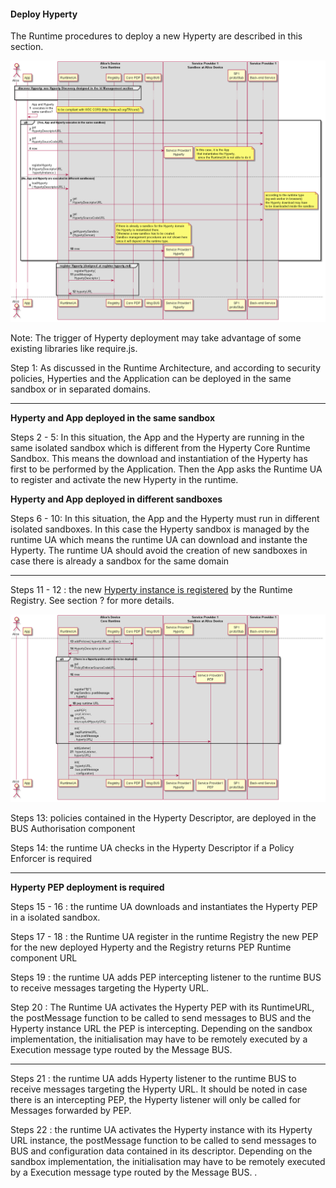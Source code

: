 #### Deploy Hyperty

The Runtime procedures to deploy a new Hyperty are described in this section.

![Figure @runtime-deploy-hyperty1: Deploy Hyperty (part1)](deploy-hyperty.png)

Note: The trigger of Hyperty deployment may take advantage of some existing libraries like require.js.

Step 1: As discussed in the Runtime Architecture,  and according to security policies, Hyperties and the Application can be deployed in the same sandbox or in separated domains.

---

**Hyperty and App deployed in the same sandbox**

Steps 2 - 5: In this situation, the App and the Hyperty are running in the same isolated sandbox which is different from the Hyperty Core Runtime Sandbox. This means the download and instantiation of the Hyperty has first to be performed by the Application. Then the App asks the Runtime UA to register and activate the new Hyperty in the runtime.

**Hyperty and App deployed in different sandboxes**

Steps 6 - 10: In this situation, the App and the Hyperty must run in different isolated sandboxes. In this case the Hyperty sandbox is managed by the runtime UA which means the runtime UA can download and instante the Hyperty. The runtime UA should avoid the creation of new sandboxes in case there is already a sandbox for the same domain

---

Steps 11 - 12 : the new [Hyperty instance is registered](register-hyperty.md) by the Runtime Registry. See section ? for more details.

![Figure @runtime-deploy-hyperty2: Deploy Hyperty (part2)](deploy-hyperty_001.png)

Steps 13: policies contained in the Hyperty Descriptor, are deployed in the BUS Authorisation component

Steps 14: the runtime UA checks in the Hyperty Descriptor if a Policy Enforcer is required

---

**Hyperty PEP deployment is required**

Steps 15 - 16 : the runtime UA downloads and instantiates the Hyperty PEP in a isolated sandbox.

Steps 17 - 18 : the Runtime UA register in the runtime Registry the new PEP for the new deployed Hyperty and the Registry returns PEP Runtime component URL

Steps 19 : the runtime UA adds PEP intercepting listener to the runtime BUS to receive messages targeting the Hyperty URL.

Step 20 : The Runtime UA activates the Hyperty PEP with its RuntimeURL, the postMessage function to be called to send messages to BUS and the Hyperty instance URL the PEP is intercepting. Depending on the sandbox implementation, the initialisation may have to be remotely executed by a Execution message type routed by the Message BUS. 

---

Steps 21 : the runtime UA adds Hyperty listener to the runtime BUS to receive messages targeting the Hyperty URL. It should be noted in case there is an intercepting PEP, the Hyperty listener will only be called for Messages forwarded by PEP.

Steps 22 : the runtime UA activates the Hyperty instance with its Hyperty URL instance, the postMessage function to be called to send messages to BUS and configuration data contained in its descriptor. Depending on the sandbox implementation, the initialisation may have to be remotely executed by a Execution message type routed by the Message BUS. .


